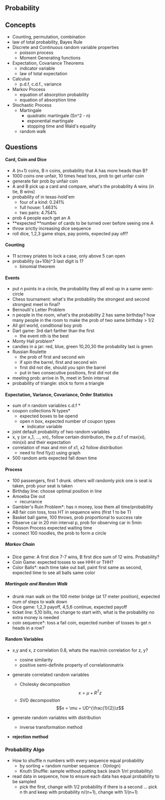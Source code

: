 ## Probability

## Concepts

* Counting, permutation, combination
* law of total probability, Bayes Rule
* Discrete and Continuous random variable properties
  * poisson process
  * Moment Generating functions
* Expectation, Covariance Theorems
  * indicator variable
  * law of total expectation
* Calculus
  * p.d.f, c.d.f., variance
* Markov Process
  * equation of absorption probability
  * equation of absorption time
* Stochastic Process
  * Martingale
    * quadratic martingale \(Sn^2 - n\)
    * exponential martingale
    * stopping time and Wald's equality 
  * random walk

## Questions

#### Card, Coin and Dice

* A \(n+1\) coins, B n coins, probability that A has more heads than B?
* 1000 coins one unfair, 10 times head toss, prob to get unfair coin
* generate fair prob by unfair coin
* A and B pick up a card and compare, what's the probability A wins \(in tie, B wins\)
* probability of in texas-hold'em
  * four of a kind: 0.241%
  * full house: 1.463%
  * two pairs: 4.754%
* prob 4 people each get an A
* **expected **number of cards to be turned over before seeing one A
* throw srictly increasing dice sequence
* roll dice, 1,2,3 game stops, pay points, expected pay off?

#### Counting

* 11 screwy priates to lock a case, only above 5 can open 
* probability \(a+10b\)^3 last digit is 1? 
  * binomial theorem 

#### Events

* put n points in a circle, the probability they all end up in a same semi-circle
* Chess tournament: what's the probability the strongest and second strongest meet in final? 
* Bernoulli's Letter Problem
* n people in the room, what's the probability 2 has same birthday? how many people in the room to make the prob of two same birthday &gt; 1/2
* All girl world, conditional boy prob
* Dart game: 3rd dart farther than the first
  * the event nth is the best
* Monty Hall problem\*
* candies in a jar: red, blue, green 10,20,30 the probability last is green
* Russian Roulette
  * the prob of first and second win
  * if spin the barrel, first and second win
  * first did not die, should you spin the barrel
  * put in two consecutive positions, first did not die
* meeting prob: arrive in 1h, meet in 5min interval
* probability of triangle: stick to form a triangle

#### Expectation, Variance, Covariance, Order Statistics

* sum of n random variables c.d.f \* 
* coupon collections N types\*
  * expected boxes to be opend
  * open n box, expected number of coupon types
    * indicator variable
* joint default probability of two random variables
* x, y \(or x_1, ..., xn\)_ follow certain distribution, the p.d.f of max\(xi\), min\(xi\) and their expectation
* correlation of max and min of x1, x2 follow distribution 
  * need to find f\(yz\) using graph
* 500 random ants expected fall down time

#### Process

* 100 passengers, first 1 drunk. others will randomly pick one is seat is taken, prob your seat is taken
* Birthday  line: choose optimal position in line
* Amoeba Die out
  * recurrance
* Gambler's Ruin Problem\*: has n money, lose them all time/probability
* AB fair coin toss, toss HT in sequence wins \(first 1 to be T\)
* Basket ball game, 100 throws, prob proportional to success rate
* Observe car in 20 min interval p, prob for observing car in 5min
* Poisson Process expected waiting time
* connect 100 noodles, the prob to form a circle

##### Markov Chain

* Dice game: A first dice 7-7 wins, B first dice sum of 12 wins. Probability?
* Coin Game: expected tosses to see HHH or THH?
* Color Balls\*: each time take out ball, paint first same as second, expected time to see all balls same color

##### Martingale and Random Walk

* drunk man walk on the 100 meter bridge \(at 17 meter position\), expected num of steps to walk down 
* Dice game: 1,2,3 payoff, 4,5,6 continue, expected payoff
* ticket line: 5,10 bills, no change to start with, what is the probability no extra money is needed
* coin sequence\*: toss a fail coin, expected number of tosses to get n heads in a row? 

#### Random Variables

* x,y and x, z correlation 0.8, whats the max/min correlation for z, y? 
  * cosine similarity
  * positive semi-definite property of correlationmatrix
* generate correlated random variables
  * Cholesky decomposition $$x = \mu + R^T z$$
  * SVD decomposition $$x = \mu + UD^{\frac{1}{2}}z$$
* generate random variables with distribution

  * inverse transformation method

* **rejection method**

### Probability Algo

* How to shuffle n numbers with every sequence equal probability
  * by sorting + random number sequence : O\(nlogn\)
  * Knuth Shuffle: sample without putting back \(each 1/n! probability\)
* read data in sequence, how to ensure each data has equal probability to be sampled
  * pick the first, change with 1/2 probability if there is a second ... pick n th and keep with probability n/\(n+1\), change with 1/\(n+1\)



